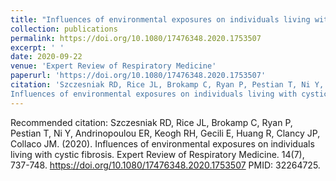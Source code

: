 ```yaml
---
title: "Influences of environmental exposures on individuals living with cystic fibrosis"
collection: publications
permalink: https://doi.org/10.1080/17476348.2020.1753507
excerpt: ' '
date: 2020-09-22
venue: 'Expert Review of Respiratory Medicine'
paperurl: 'https://doi.org/10.1080/17476348.2020.1753507'
citation: 'Szczesniak RD, Rice JL, Brokamp C, Ryan P, Pestian T, Ni Y, Andrinopoulou ER, Keogh RH, Gecili E, Huang R, Clancy JP, Collaco JM. (2020). &quot;
Influences of environmental exposures on individuals living with cystic fibrosis.&quot; <i> Expert Review of Respiratory Medicine </i> 14 (7), 737-748.'
---
```


Recommended citation: Szczesniak RD, Rice JL, Brokamp C, Ryan P, Pestian T, Ni Y, Andrinopoulou ER, Keogh RH, Gecili E, Huang R, Clancy JP, Collaco JM. (2020). 
Influences of environmental exposures on individuals living with cystic fibrosis.
Expert Review of Respiratory Medicine. 14(7), 737-748. https://doi.org/10.1080/17476348.2020.1753507 PMID: 32264725.
